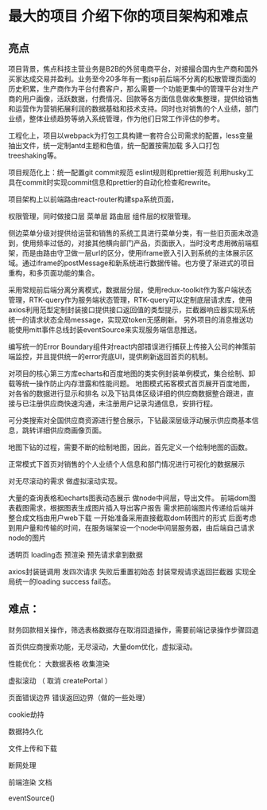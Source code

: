 # 最大的项目 介绍下你的项目架构和难点

## 亮点

项目背景，焦点科技主营业务是B2B的外贸电商平台，对接撮合国内生产商和国外买家达成交易并盈利。业务至今20多年有一套jsp前后端不分离的松散管理页面的历史积累，生产商作为平台付费客户，那么需要一个功能更集中的管理平台对生产商的用户画像，活跃数据，付费情况、回款等各方面信息做收集整理，提供给销售和运营作为营销拓展利润的数据基础和技术支持。同时也对销售的个人业绩，部门业绩，整体业绩趋势等纳入系统管理，作为他们日常工作评估的参考。



工程化上，项目以webpack为打包工具构建一套符合公司需求的配置，less变量抽出文件，统一定制antd主题和色值，统一配置按需加载 多入口打包 treeshaking等。

项目规范化上：统一配置git commit规范 eslint规则和prettier规范 利用husky工具在commit时实现commit信息和prettier的自动化检查和rewrite。



项目架构上以前端路由react-router构建spa系统页面，

权限管理，同时做接口层 菜单层 路由层 组件层的权限管理。

侧边菜单分级对提供给运营和销售的系统工具进行菜单分类，有一些旧页面未改造到，使用频率过低的，对接其他横向部门产品，页面嵌入，当时没考虑用微前端框架，而是由路由守卫做一层url的区分，使用iframe嵌入引入到系统的主体展示区域。通过iframe的postMessage和新系统进行数据传输。也方便了渐进式的项目重构，和多页面功能的集合。

采用常规前后端分离分离模式，数据层分层，使用redux-toolkit作为客户端状态管理，RTK-query作为服务端状态管理，RTK-query可以定制底层请求库，使用axios利用范型定制封装接口提供接口返回值的类型提示，拦截器响应器实现系统统一的请求状态全局message，实现双token无感刷新。
另外项目的消息推送功能使用mitt事件总线封装eventSource来实现服务端信息推送。



编写统一的Error Boundary组件对react内部错误进行捕获上传接入公司的神策前端监控，并且提供统一的error兜底UI，提供刷新返回首页的机制。


对项目的核心第三方库echarts和百度地图的类实例封装单例模式，集合绘制、卸载等统一操作防止内存泄露和性能问题。
地图模式拓客模式首页展开百度地图，对各省的数据进行显示和排名 以及下钻具体区级详细的供应商数据整合跟进，直接与已注册供应商快速沟通，未注册用户记录沟通信息，安排行程。

可分类搜索对全国供应商资源进行整合展示，下钻最深层级浮动展示供应商基本信息，跳转详细供应商画像页面。

地图下钻的过程，需要不断的绘制地图，因此，首先定义一个绘制地图的函数。

正常模式下首页对销售的个人业绩个人信息和部门情况进行可视化的数据展示

对无尽滚动的需求 做虚拟滚动实现。

大量的查询表格和echarts图表动态展示 做node中间层，导出文件。
前端dom图表截图需求，根据图表生成图片插入导出客户报告 需求把前端图片传递给后端并整合成文档由用户web下载 一开始准备采用直接截取dom转图片的形式 后面考虑到用户量和传输的时间，在服务端架设一个node中间层服务器，由后端自己请求node的图片


透明页 
loading态
预渲染 预先请求拿到数据

axios封装链调用 发四次请求 失败后重置初始态
封装常规请求返回拦截器 实现全局统一的loading success fail态。


## 难点：

财务回款相关操作，筛选表格数据存在取消回退操作，需要前端记录操作步骤回退

首页供应商搜索功能，无尽滚动，大量dom优化，虚拟滚动。

性能优化：
大数据表格 收集渲染

虚拟滚动 （ 取消 createPortal ）

页面错误边界 错误返回边界（做的一些处理）




cookie劫持

数据持久化

文件上传和下载

断网处理

前端渲染 文档

eventSource()